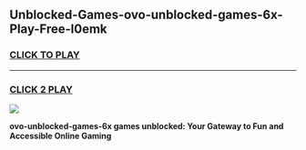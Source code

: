 
## Unblocked-Games-ovo-unblocked-games-6x-Play-Free-l0emk
<h3>
<a href="https://premium76.site?title=ovo-unblocked-games-6x&ref=21A">CLICK TO PLAY</a></h3>
<hr>

<h3>
<a href="https://premium76.site?title=ovo-unblocked-games-6x&ref=21A">CLICK 2 PLAY</a>
  
</h3>

<a href="https://premium76.site?title=ovo-unblocked-games-6x&ref=21A"><img src="https://clearcache.store/games.png"></a>


**ovo-unblocked-games-6x games unblocked: Your Gateway to Fun and Accessible Online Gaming**
